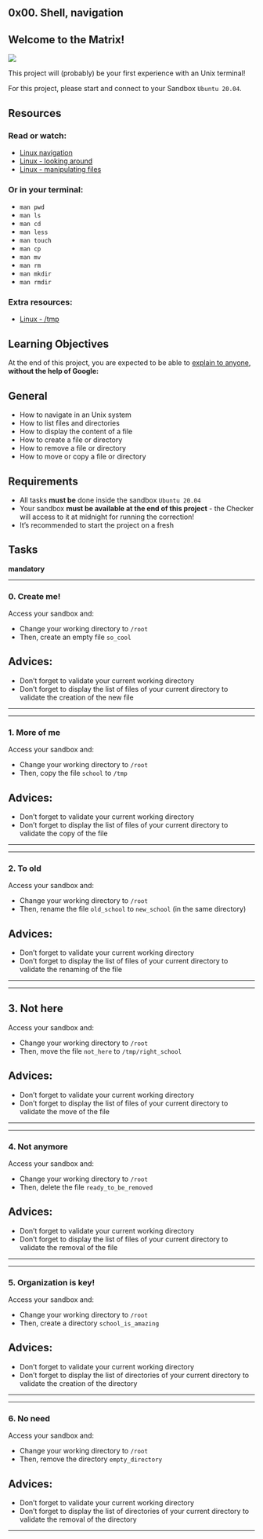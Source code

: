 0x00. Shell, navigation
-----------------------


Welcome to the Matrix!
----------------------

![](https://s3.amazonaws.com/alx-intranet.hbtn.io/uploads/medias/2021/2/cdc24ca146228a91564ccd17686cf1d13764896e.gif?X-Amz-Algorithm=AWS4-HMAC-SHA256&X-Amz-Credential=AKIARDDGGGOUSBVO6H7D%2F20240424%2Fus-east-1%2Fs3%2Faws4_request&X-Amz-Date=20240424T102212Z&X-Amz-Expires=86400&X-Amz-SignedHeaders=host&X-Amz-Signature=d07ab18a8b9b07a7a7b28a027cf0b5196503363fe7a217e3fd00073f97ede1eb)

This project will (probably) be your first experience with an Unix terminal!

For this project, please start and connect to your Sandbox `Ubuntu 20.04`.

Resources
---------

### Read or watch:

-	[Linux navigation](https://intranet.alxswe.com/rltoken/4m4Lw9rUZFhQig7NZUF80w "Linux navigation")
-	[Linux - looking around](https://intranet.alxswe.com/rltoken/8XkgWppn3ObNmj8qA061-w "Linux - looking around")
-	[Linux - manipulating files](https://intranet.alxswe.com/rltoken/d6lEkcOvkRj8jNOLo4udcA "Linux - manipulating files")

### Or in your terminal:

-	`man pwd`
-	`man ls`
-	`man cd`
-	`man less`
-	`man touch`
-	`man cp`
-	`man mv`
-	`man rm`
-	`man mkdir`
-	`man rmdir`

### Extra resources:

-	[Linux - /tmp](https://intranet.alxswe.com/rltoken/6MPxRI9oWAh31oumJAQV4g "Linux - /tmp")

Learning Objectives
-------------------

At the end of this project, you are expected to be able to [explain to anyone](https://intranet.alxswe.com/rltoken/g6OM32fuu9lhefSMMlyCEw "explain to anyone"), **without the help of Google:**

General
-------

-	How to navigate in an Unix system
-	How to list files and directories
-	How to display the content of a file
-	How to create a file or directory
-	How to remove a file or directory
-	How to move or copy a file or directory

Requirements
------------

-	All tasks **must be** done inside the sandbox `Ubuntu 20.04`
-	Your sandbox **must be available at the end of this project** - the Checker will access to it at midnight for running the correction!
-	It’s recommended to start the project on a fresh


Tasks
-----


**mandatory**


-------------------------------------------------------
### 0\. Create me!

Access your sandbox and:

-	Change your working directory to `/root`
-	Then, create an empty file `so_cool`

Advices:
--------

-	Don’t forget to validate your current working directory
-	Don’t forget to display the list of files of your current directory to validate the creation of the new file

-------------------------------------------------------



-------------------------------------------------------
### 1\. More of me

Access your sandbox and:

-	Change your working directory to `/root`
-	Then, copy the file `school` to `/tmp`

Advices:
--------

-	Don’t forget to validate your current working directory
-	Don’t forget to display the list of files of your current directory to validate the copy of the file

-------------------------------------------------------




-------------------------------------------------------
### 2\. To old

Access your sandbox and:

-	Change your working directory to `/root`
-	Then, rename the file `old_school` to `new_school` (in the same directory)

Advices:
--------

-	Don’t forget to validate your current working directory
-	Don’t forget to display the list of files of your current directory to validate the renaming of the file

-------------------------------------------------------



-------------------------------------------------------
## 3\. Not here

Access your sandbox and:

-	Change your working directory to `/root`
-	Then, move the file `not_here` to `/tmp/right_school`

Advices:
--------

-	Don’t forget to validate your current working directory
-	Don’t forget to display the list of files of your current directory to validate the move of the file

-------------------------------------------------------




-------------------------------------------------------
### 4\. Not anymore

Access your sandbox and:

-	Change your working directory to `/root`
-	Then, delete the file `ready_to_be_removed`

Advices:
--------

-	Don’t forget to validate your current working directory
-	Don’t forget to display the list of files of your current directory to validate the removal of the file

-------------------------------------------------------




-------------------------------------------------------
### 5\. Organization is key!

Access your sandbox and:

-	Change your working directory to `/root`
-	Then, create a directory `school_is_amazing`

Advices:
--------

-	Don’t forget to validate your current working directory
-	Don’t forget to display the list of directories of your current directory to validate the creation of the directory

-------------------------------------------------------




-------------------------------------------------------
### 6\. No need

Access your sandbox and:

-	Change your working directory to `/root`
-	Then, remove the directory `empty_directory`

Advices:
--------

-	Don’t forget to validate your current working directory
-	Don’t forget to display the list of directories of your current directory to validate the removal of the directory

-------------------------------------------------------
